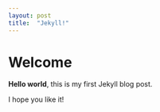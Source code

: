 ```yaml
---
layout: post
title:  "Jekyll!"
---
```


# Welcome

**Hello world**, this is my first Jekyll blog post.

I hope you like it!